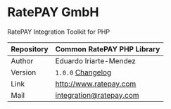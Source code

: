 # RatePAY GmbH

RatePAY Integration Toolkit for PHP

| Repository | Common RatePAY PHP Library
|------------|----------
| Author     | Eduardo Iriarte-Mendez
| Version    | `1.0.0` [Changelog](./CHANGELOG.md)
| Link       | http://www.ratepay.com
| Mail       | integration@ratepay.com

